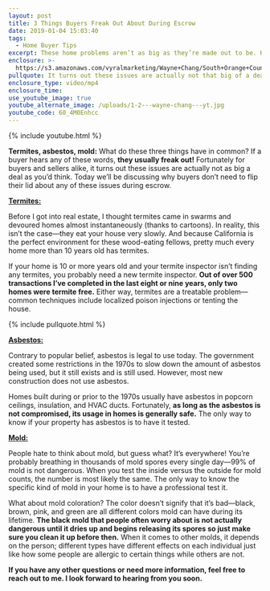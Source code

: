 ```yaml
---
layout: post
title: 3 Things Buyers Freak Out About During Escrow
date: 2019-01-04 15:03:40
tags:
  - Home Buyer Tips
excerpt: These home problems aren’t as big as they’re made out to be. Here’s why.
enclosure: >-
  https://s3.amazonaws.com/vyralmarketing/Wayne+Chang/South+Orange+County+Real+Estate-+3+Things+Buyers+Freak+Out+About+During+Escrow.mp4
pullquote: It turns out these issues are actually not that big of a deal.
enclosure_type: video/mp4
enclosure_time:
use_youtube_image: true
youtube_alternate_image: /uploads/1-2---wayne-chang---yt.jpg
youtube_code: 60_4M0Enhcc
---
```


{% include youtube.html %}

**Termites, asbestos, mold:** What do these three things have in common? If a buyer hears any of these words, **they usually freak out!** Fortunately for buyers and sellers alike, it turns out these issues are actually not as big a deal as you’d think. Today we’ll be discussing why buyers don’t need to flip their lid about any of these issues during escrow.

<u><strong>Termites:</strong></u>

Before I got into real estate, I thought termites came in swarms and devoured homes almost instantaneously (thanks to cartoons). In reality, this isn’t the case—they eat your house very slowly. And because California is the perfect environment for these wood-eating fellows, pretty much every home more than 10 years old has termites.&nbsp;

If your home is 10 or more years old and your termite inspector isn’t finding any termites, you probably need a new termite inspector. **Out of over 500 transactions I’ve completed in the last eight or nine years, only two homes were termite free.** Either way, termites are a treatable problem—common techniques include localized poison injections or tenting the house.

{% include pullquote.html %}

<u><strong>Asbestos:</strong></u>

Contrary to popular belief, asbestos is legal to use today. The government created some restrictions in the 1970s to slow down the amount of asbestos being used, but it still exists and is still used. However, most new construction does not use asbestos.

Homes built during or prior to the 1970s usually have asbestos in popcorn ceilings, insulation, and HVAC ducts. Fortunately, **as long as the asbestos is not compromised, its usage in homes is generally safe.** The only way to know if your property has asbestos is to have it tested.

<u><strong>Mold:</strong></u>

People hate to think about mold, but guess what? It’s everywhere! You’re probably breathing in thousands of mold spores every single day—99% of mold is not dangerous. When you test the inside versus the outside for mold counts, the number is most likely the same. The only way to know the specific kind of mold in your home is to have a professional test it.

What about mold coloration? The color doesn’t signify that it’s bad—black, brown, pink, and green are all different colors mold can have during its lifetime. **The black mold that people often worry about is not actually dangerous until it dries up and begins releasing its spores so just make sure you clean it up before then.** When it comes to other molds, it depends on the person; different types have different effects on each individual just like how some people are allergic to certain things while others are not.

**If you have any other questions or need more information, feel free to reach out to me. I look forward to hearing from you soon.**
